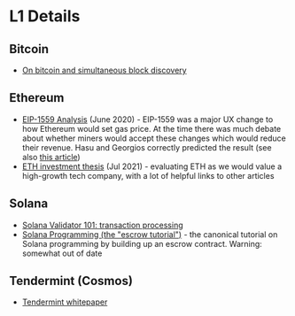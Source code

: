 # L1 Details

## Bitcoin
* [On bitcoin and simultaneous block discovery](https://insights.deribit.com/market-research/was-there-a-bitcoin-double-spend-on-jan-20-2021/)

## Ethereum
* [EIP-1559 Analysis](https://insights.deribit.com/market-research/analysis-of-eip-1559/) (June 2020) - 
  EIP-1559 was a major UX change to how Ethereum would set gas price.  At the time there was much 
  debate about whether miners would accept these changes which would reduce their revenue.  Hasu and 
  Georgios correctly predicted the result (see also 
  [this article](https://insights.deribit.com/market-research/miners-will-accept-eip-1559-here-is-why/))
* [ETH investment thesis](https://vineyardholdings.net/2021/07/31/ethereum/) (Jul 2021) - 
  evaluating ETH as we would value a high-growth tech company, with a lot of helpful links to other articles

## Solana
* [Solana Validator 101: transaction processing](https://jito-labs.medium.com/solana-validator-101-transaction-processing-90bcdc271143)
* [Solana Programming (the "escrow tutorial")](https://paulx.dev/blog/2021/01/14/programming-on-solana-an-introduction/) -
  the canonical tutorial on Solana programming by building up an escrow contract.  Warning: somewhat out of date

## Tendermint (Cosmos)
* [Tendermint whitepaper](https://arxiv.org/pdf/1807.04938.pdf)